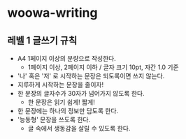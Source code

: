 # woowa-writing
## 레벨 1 글쓰기 규칙
- A4 1페이지 이상의 분량으로 작성한다.  
  - 1페이지 이상, 2페이지 이하 / 글자 크기 10pt, 자간 1.0 기준
- '나' 혹은 '저' 로 시작하는 문장은 되도록이면 쓰지 않는다.
- 지루하게 시작하는 문장을 줄이자!
- 한 문장의 글자수가 30자가 넘어가지 않도록 한다.
  - 한 문장은 읽기 쉽게! 짧게!
- 한 문장에는 하나의 정보만 담도록 한다.
- '능동형' 문장을 쓰도록 한다.
  - 글 속에서 생동감을 살릴 수 있도록 한다.

